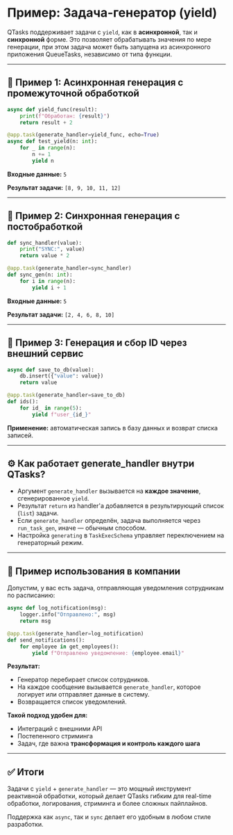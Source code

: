 # Пример: Задача-генератор (yield)

QTasks поддерживает задачи с `yield`, как в **асинхронной**, так и **синхронной** форме. Это позволяет обрабатывать значения по мере генерации, при этом задача может быть запущена из асинхронного приложения QueueTasks, независимо от типа функции.

---

## 🔧 Пример 1: Асинхронная генерация с промежуточной обработкой

```python
async def yield_func(result):
    print(f"Обработан: {result}")
    return result + 2

@app.task(generate_handler=yield_func, echo=True)
async def test_yield(n: int):
    for _ in range(n):
        n += 1
        yield n
```
**Входные данные:** `5`

**Результат задачи:** `[8, 9, 10, 11, 12]`

---

## 🔧 Пример 2: Синхронная генерация с постобработкой

```python
def sync_handler(value):
    print("SYNC:", value)
    return value * 2

@app.task(generate_handler=sync_handler)
def sync_gen(n: int):
    for i in range(n):
        yield i + 1
```
**Входные данные:** `5`

**Результат задачи:** `[2, 4, 6, 8, 10]`

---

## 🔧 Пример 3: Генерация и сбор ID через внешний сервис

```python
async def save_to_db(value):
    db.insert({"value": value})
    return value

@app.task(generate_handler=save_to_db)
def ids():
    for id_ in range(5):
        yield f"user_{id_}"
```

**Применение:** автоматическая запись в базу данных и возврат списка записей.

---

## ⚙️ Как работает generate\_handler внутри QTasks?

* Аргумент `generate_handler` вызывается на **каждое значение**, сгенерированное `yield`.
* Результат `return` из handler'а добавляется в результирующий список (`list`) задачи.
* Если `generate_handler` определён, задача выполняется через `run_task_gen`, иначе — обычным способом.
* Настройка `generating` в `TaskExecSchema` управляет переключением на генераторный режим.

---

## 🏢 Пример использования в компании

Допустим, у вас есть задача, отправляющая уведомления сотрудникам по расписанию:

```python
async def log_notification(msg):
    logger.info("Отправлено:", msg)
    return msg

@app.task(generate_handler=log_notification)
def send_notifications():
    for employee in get_employees():
        yield f"Отправлено уведомление: {employee.email}"
```

**Результат:**

* Генератор перебирает список сотрудников.
* На каждое сообщение вызывается `generate_handler`, которое логирует или отправляет данные в систему.
* Возвращается список уведомлений.

**Такой подход удобен для:**

* Интеграций с внешними API
* Постепенного стриминга
* Задач, где важна **трансформация и контроль каждого шага**

---

## ✅ Итоги

Задачи с `yield` + `generate_handler` — это мощный инструмент реактивной обработки, который делает QTasks гибким для real-time обработки, логирования, стриминга и более сложных пайплайнов.

Поддержка как `async`, так и `sync` делает его удобным в любом стиле разработки.
